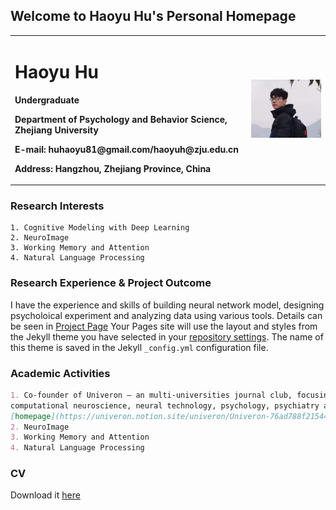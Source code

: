 ## Welcome to Haoyu Hu's Personal Homepage

<table border="0">
  <tr>
    <td width="75%">
      <h1>Haoyu Hu</h1>
      <p><b>Undergraduate</b></p>
      <p><b>Department of Psychology and Behavior Science, Zhejiang University</b></p>
      <p><b>E-mail: huhaoyu81@gmail.com/haoyuh@zju.edu.cn</b></p>
      <p><b>Address: Hangzhou, Zhejiang Province, China</b></p>
    </td>
    <td width="25%">
      <img src="/photo_self.jpg" width="100%">  
    </td>
  </tr>
</table>

### Research Interests
```
1. Cognitive Modeling with Deep Learning
2. NeuroImage
3. Working Memory and Attention
4. Natural Language Processing
```

### Research Experience & Project Outcome

I have the experience and skills of building neural network model, designing psycholoical experiment and analyzing data using various tools. Details can be seen in <a href="/index_Proj.md">Project Page</a>
Your Pages site will use the layout and styles from the Jekyll theme you have selected in your [repository settings](https://github.com/Haoyu-Hu/Haoyu-Hu.github.io/settings/pages). The name of this theme is saved in the Jekyll `_config.yml` configuration file.

### Academic Activities

```markdown
1. Co-founder of Univeron – an multi-universities journal club, focusing on all aspects of brain science, like neurobiology,
computational neuroscience, neural technology, psychology, psychiatry and so on.
[homepage](https://univeron.notion.site/univeron/Univeron-76ad788f215440b59b1ee1e369b9ca8d)
2. NeuroImage
3. Working Memory and Attention
4. Natural Language Processing
```

### CV
Download it [here](Haoyu_Hu_CV_.pdf)
